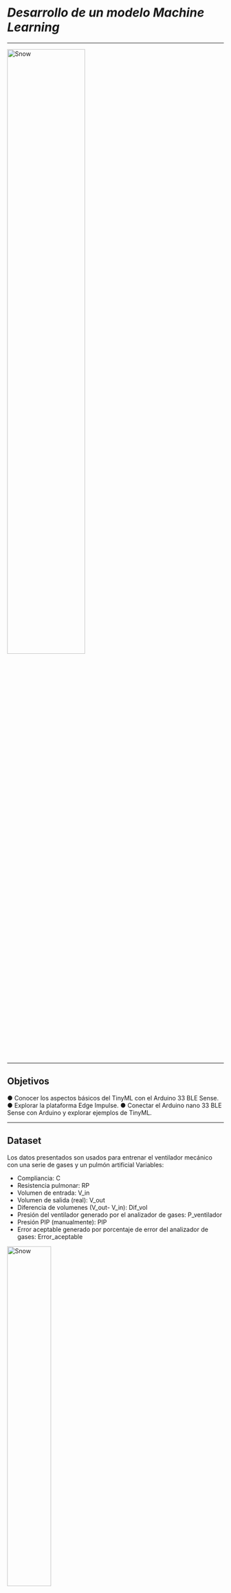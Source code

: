 # *Desarrollo de un modelo Machine Learning*
 ----------------------------------------------------------------------------------------
<img src="https://github.com/Harold01082001/Proyecto_IntroSe-ales/assets/43499263/362389f6-4b54-4e0c-a5db-984fa23f45dd" alt="Snow" style="width:60%">

---------------------------------------------------------------------------------------------------------------------------------------------------------------------
## Objetivos
● Conocer los aspectos básicos del TinyML con el Arduino 33 BLE Sense.
● Explorar la plataforma Edge Impulse.
● Conectar el Arduino nano 33 BLE Sense con Arduino y explorar ejemplos de TinyML.

---------------------------------------------------------------------------------------------------------------
## Dataset
Los datos presentados son usados para entrenar el ventilador mecánico con una serie de gases y un pulmón artificial
Variables:
- Compliancia: C
- Resistencia pulmonar: RP
- Volumen de entrada: V_in 	
- Volumen de salida (real): V_out
- Diferencia de volumenes (V_out- V_in): Dif_vol
- Presión del ventilador generado por el analizador de gases: P_ventilador
- Presión PIP (manualmente): PIP
- Error aceptable generado por porcentaje de error del analizador de gases: Error_aceptable

 <img src="https://github.com/Harold01082001/Proyecto_IntroSe-ales/assets/43499263/03c85921-249d-417b-ae50-3e0b237f0028" alt="Snow" style="width:45%">
 
 
---------------------------------------------------------------------------------------------------------------

## Precisión
 <img width="500" height="600" src="https://github.com/Harold01082001/Proyecto_IntroSe-ales/assets/43499263/97fd0aad-a618-4c75-9eb9-0f9c71b5622e">

## Video explicativo
https://github.com/Harold01082001/Proyecto_IntroSe-ales/assets/43499263/5dbd133e-4af7-4461-993b-952f964f535e
